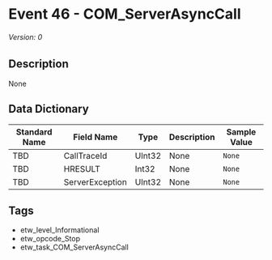 # Event 46 - COM_ServerAsyncCall
###### Version: 0

## Description
None

## Data Dictionary
|Standard Name|Field Name|Type|Description|Sample Value|
|---|---|---|---|---|
|TBD|CallTraceId|UInt32|None|`None`|
|TBD|HRESULT|Int32|None|`None`|
|TBD|ServerException|UInt32|None|`None`|

## Tags
* etw_level_Informational
* etw_opcode_Stop
* etw_task_COM_ServerAsyncCall